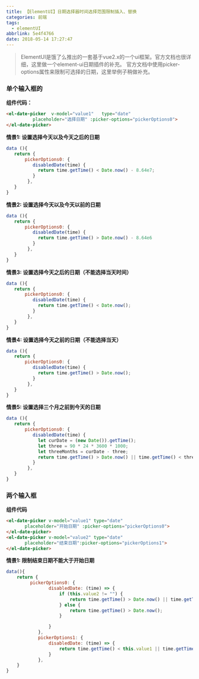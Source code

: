```yaml
---
title: 【ElementUI】日期选择器时间选择范围限制插入、替换
categories: 前端
tags:
  - elementUI
abbrlink: 5e4f4766
date: 2018-05-14 17:27:47
---
```



>ElementUI是饿了么推出的一套基于vue2.x的一个ui框架。官方文档也很详细，这里做一个element-ui日期插件的补充。
>官方文档中使用picker-options属性来限制可选择的日期，这里举例子稍做补充。

<h3>单个输入框的</h3>

**组件代码：**
```html
<el-date-picker  v-model="value1"   type="date" 
          placeholder="选择日期" :picker-options="pickerOptions0"> 
</el-date-picker>
```

**情景1: 设置选择今天以及今天之后的日期**
```js
data (){
   return {
       pickerOptions0: {
          disabledDate(time) {
            return time.getTime() < Date.now() - 8.64e7;
          }
        },  
   }     
}  
```  

**情景2: 设置选择今天以及今天以前的日期**

```js
data (){
   return {
       pickerOptions0: {
          disabledDate(time) {
            return time.getTime() > Date.now() - 8.64e6
          }
        },  
   }     
}   
```
 
**情景3: 设置选择今天之后的日期（不能选择当天时间）**
```js
data (){
   return {
       pickerOptions0: {
          disabledDate(time) {
            return time.getTime() < Date.now();
          }
        },  
   }     
}  
```  
 
**情景4: 设置选择今天之前的日期（不能选择当天）**

```js
data (){
   return {
       pickerOptions0: {
          disabledDate(time) {
            return time.getTime() > Date.now();
          }
        },  
   }     
}    
```

**情景5: 设置选择三个月之前到今天的日期**

```js
data (){
   return {
       pickerOptions0: {
          disabledDate(time) {
            let curDate = (new Date()).getTime();
            let three = 90 * 24 * 3600 * 1000;
            let threeMonths = curDate - three;
            return time.getTime() > Date.now() || time.getTime() < threeMonths;;
          }
        },  
   }     
} 
```

<h3>两个输入框</h3>

**组件代码**

```html
<el-date-picker v-model="value1" type="date" 
       placeholder="开始日期" :picker-options="pickerOptions0">
</el-date-picker>
<el-date-picker v-model="value2" type="date" 
       placeholder="结束日期":picker-options="pickerOptions1">
</el-date-picker>
```

**情景1: 限制结束日期不能大于开始日期**

```js
data(){
    return {
         pickerOptions0: {
                disabledDate: (time) => {
                    if (this.value2 != "") {
                        return time.getTime() > Date.now() || time.getTime() > this.value2;
                    } else {
                        return time.getTime() > Date.now();
                    }

                }
            },
            pickerOptions1: {
                disabledDate: (time) => {
                    return time.getTime() < this.value1 || time.getTime() > Date.now();
                }
            },
    }      
}       
```